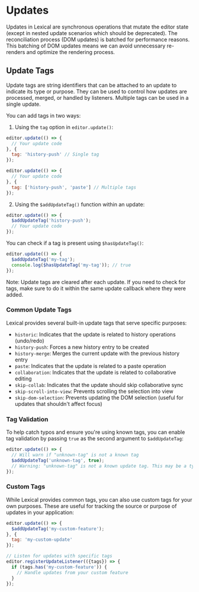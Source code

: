 # Updates

Updates in Lexical are synchronous operations that mutate the editor state (except in nested update scenarios which should be deprecated). The reconciliation process (DOM updates) is batched for performance reasons. This batching of DOM updates means we can avoid unnecessary re-renders and optimize the rendering process.

## Update Tags

Update tags are string identifiers that can be attached to an update to indicate its type or purpose. They can be used to control how updates are processed, merged, or handled by listeners. Multiple tags can be used in a single update.

You can add tags in two ways:

1. Using the `tag` option in `editor.update()`:
```js
editor.update(() => {
  // Your update code
}, {
  tag: 'history-push' // Single tag
});

editor.update(() => {
  // Your update code
}, {
  tag: ['history-push', 'paste'] // Multiple tags
});
```

2. Using the `$addUpdateTag()` function within an update:
```js
editor.update(() => {
  $addUpdateTag('history-push');
  // Your update code
});
```

You can check if a tag is present using `$hasUpdateTag()`:
```js
editor.update(() => {
  $addUpdateTag('my-tag');
  console.log($hasUpdateTag('my-tag')); // true
});
```

Note: Update tags are cleared after each update. If you need to check for tags, make sure to do it within the same update callback where they were added.

### Common Update Tags

Lexical provides several built-in update tags that serve specific purposes:

- `historic`: Indicates that the update is related to history operations (undo/redo)
- `history-push`: Forces a new history entry to be created
- `history-merge`: Merges the current update with the previous history entry
- `paste`: Indicates that the update is related to a paste operation
- `collaboration`: Indicates that the update is related to collaborative editing
- `skip-collab`: Indicates that the update should skip collaborative sync
- `skip-scroll-into-view`: Prevents scrolling the selection into view
- `skip-dom-selection`: Prevents updating the DOM selection (useful for updates that shouldn't affect focus)

### Tag Validation

To help catch typos and ensure you're using known tags, you can enable tag validation by passing `true` as the second argument to `$addUpdateTag`:

```js
editor.update(() => {
  // Will warn if "unknown-tag" is not a known tag
  $addUpdateTag('unknown-tag', true);
  // Warning: "unknown-tag" is not a known update tag. This may be a typo. Known tags are: historic, history-push...
});
```

### Custom Tags

While Lexical provides common tags, you can also use custom tags for your own purposes. These are useful for tracking the source or purpose of updates in your application:

```js
editor.update(() => {
  $addUpdateTag('my-custom-feature');
}, {
  tag: 'my-custom-update'
});

// Listen for updates with specific tags
editor.registerUpdateListener(({tags}) => {
  if (tags.has('my-custom-feature')) {
    // Handle updates from your custom feature
  }
});
```
